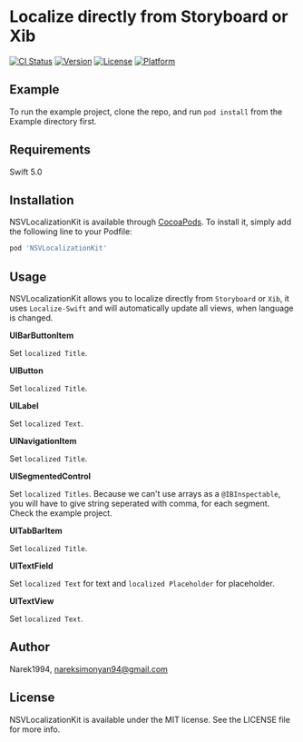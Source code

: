 # Localize directly from Storyboard or Xib

[![CI Status](https://img.shields.io/travis/Narek1994/NSVLocalizationKit.svg?style=flat)](https://travis-ci.org/Narek1994/NSVLocalizationKit)
[![Version](https://img.shields.io/cocoapods/v/NSVLocalizationKit.svg?style=flat)](https://cocoapods.org/pods/NSVLocalizationKit)
[![License](https://img.shields.io/cocoapods/l/NSVLocalizationKit.svg?style=flat)](https://cocoapods.org/pods/NSVLocalizationKit)
[![Platform](https://img.shields.io/cocoapods/p/NSVLocalizationKit.svg?style=flat)](https://cocoapods.org/pods/NSVLocalizationKit)

## Example

To run the example project, clone the repo, and run `pod install` from the Example directory first.


## Requirements

Swift 5.0

## Installation

NSVLocalizationKit is available through [CocoaPods](https://cocoapods.org). To install
it, simply add the following line to your Podfile:

```ruby
pod 'NSVLocalizationKit'
```
## Usage

NSVLocalizationKit allows you to localize directly from ```Storyboard``` or ```Xib```, it uses ```Localize-Swift``` and will automatically update all views, when language is changed.

**UIBarButtonItem**

Set ```localized Title```.

**UIButton**

Set ```localized Title```.

**UILabel**

Set ```localized Text```.

**UINavigationItem**

Set ```localized Title```.

**UISegmentedControl**

Set ```localized Titles```. Because we can't use arrays as a ```@IBInspectable```, you will have to give string seperated with comma, for each segment. Check the example project. 

**UITabBarItem**

Set ```localized Title```.


**UITextField**

Set ```localized Text``` for text and ```localized Placeholder``` for placeholder.

**UITextView**

Set ```localized Text```.

## Author

Narek1994, nareksimonyan94@gmail.com

## License

NSVLocalizationKit is available under the MIT license. See the LICENSE file for more info.
